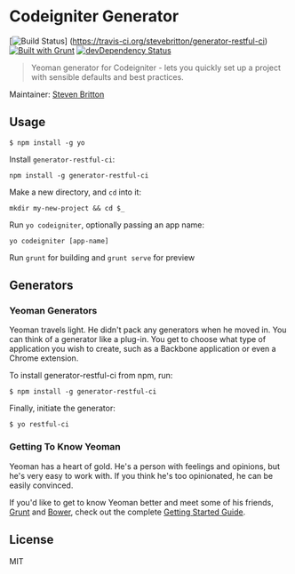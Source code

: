 # Codeigniter Generator
[![Build Status](https://secure.travis-ci.org/stevebritton/generator-restful-ci.png?branch=master)] (https://travis-ci.org/stevebritton/generator-restful-ci) [![Built with Grunt](https://cdn.gruntjs.com/builtwith.png)](http://gruntjs.com/) [![devDependency Status](https://david-dm.org/stevebritton/generator-restful-ci/dev-status.png)](https://david-dm.org/stevebritton/generator-restful-ci#info=devDependencies)

> Yeoman generator for Codeigniter - lets you quickly set up a project with sensible defaults and best practices.

Maintainer: [Steven Britton](https://github.com/stevebritton)

## Usage


```
$ npm install -g yo
```

Install `generator-restful-ci`:
```
npm install -g generator-restful-ci
```

Make a new directory, and `cd` into it:
```
mkdir my-new-project && cd $_
```

Run `yo codeigniter`, optionally passing an app name:
```
yo codeigniter [app-name]
```

Run `grunt` for building and `grunt serve` for preview


## Generators



### Yeoman Generators

Yeoman travels light. He didn't pack any generators when he moved in. You can think of a generator like a plug-in. You get to choose what type of application you wish to create, such as a Backbone application or even a Chrome extension.

To install generator-restful-ci from npm, run:

```
$ npm install -g generator-restful-ci
```

Finally, initiate the generator:

```
$ yo restful-ci
```

### Getting To Know Yeoman

Yeoman has a heart of gold. He's a person with feelings and opinions, but he's very easy to work with. If you think he's too opinionated, he can be easily convinced.

If you'd like to get to know Yeoman better and meet some of his friends, [Grunt](http://gruntjs.com) and [Bower](http://bower.io), check out the complete [Getting Started Guide](https://github.com/yeoman/yeoman/wiki/Getting-Started).


## License

MIT

